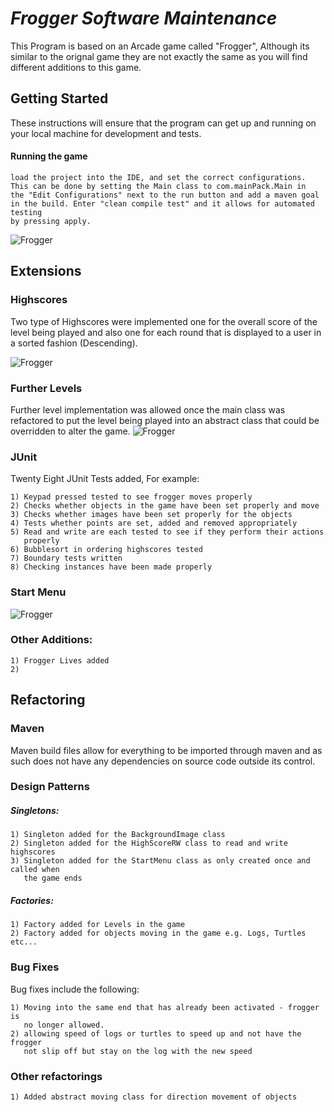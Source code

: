# **_Frogger Software Maintenance_**

This Program is based on an Arcade game called "Frogger", Although its similar to the orignal game they are not exactly the same as you will find different additions to this game.

## Getting Started

These instructions will ensure that the program can get up and running on your local machine for development and tests.

#### Running the game
~~~~
load the project into the IDE, and set the correct configurations.
This can be done by setting the Main class to com.mainPack.Main in
the "Edit Configurations" next to the run button and add a maven goal
in the build. Enter "clean compile test" and it allows for automated testing
by pressing apply.
~~~~

![Frogger](src/main/resources/editConfigs.PNG)
## Extensions

### Highscores
Two type of Highscores were implemented one for the overall score of the level being played and also one for each round that is displayed to a user in a sorted fashion (Descending).

![Frogger](src/main/resources/highScoreDisplay.PNG)

### Further Levels
Further level implementation was allowed once the main class was refactored to put the level being played into an abstract class that could be overridden to alter the game.
![Frogger](src/main/resources/Furtherlevels.PNG)
### JUnit
Twenty Eight JUnit Tests added, For example:
~~~~
1) Keypad pressed tested to see frogger moves properly
2) Checks whether objects in the game have been set properly and move
3) Checks whether images have been set properly for the objects
4) Tests whether points are set, added and removed appropriately
5) Read and write are each tested to see if they perform their actions 
   properly
6) Bubblesort in ordering highscores tested
7) Boundary tests written
8) Checking instances have been made properly

~~~~
### Start Menu
![Frogger](src/main/resources/StartScreenReadMe.PNG)

### Other Additions:
~~~~
1) Frogger Lives added
2) 
~~~~
## Refactoring
### Maven
Maven build files allow for everything to be imported through maven and as such does not have any dependencies on source code outside its control. 
### Design Patterns
##### Singletons:
~~~~
1) Singleton added for the BackgroundImage class
2) Singleton added for the HighScoreRW class to read and write highscores
3) Singleton added for the StartMenu class as only created once and called when
   the game ends
~~~~
##### Factories:
~~~~
1) Factory added for Levels in the game
2) Factory added for objects moving in the game e.g. Logs, Turtles etc...
~~~~
### Bug Fixes
Bug fixes include the following:
~~~~
1) Moving into the same end that has already been activated - frogger is
   no longer allowed.
2) allowing speed of logs or turtles to speed up and not have the frogger
   not slip off but stay on the log with the new speed
~~~~

### Other refactorings
~~~~
1) Added abstract moving class for direction movement of objects
~~~~